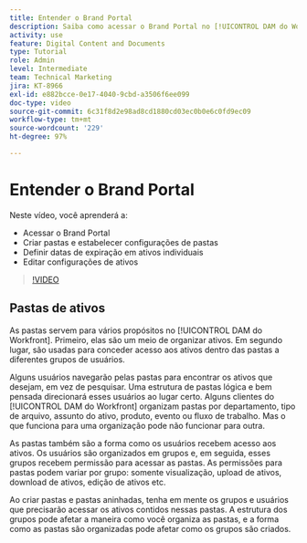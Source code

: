 ```yaml
---
title: Entender o Brand Portal
description: Saiba como acessar o Brand Portal no [!UICONTROL DAM do Workfront], criar pastas, definir datas de expiração em ativos individuais e editar configurações de ativos.
activity: use
feature: Digital Content and Documents
type: Tutorial
role: Admin
level: Intermediate
team: Technical Marketing
jira: KT-8966
exl-id: e882bcce-0e17-4040-9cbd-a3506f6ee099
doc-type: video
source-git-commit: 6c31f8d2e98ad8cd1880cd03ec0b0e6c0fd9ec09
workflow-type: tm+mt
source-wordcount: '229'
ht-degree: 97%

---
```


# Entender o Brand Portal

Neste vídeo, você aprenderá a:

* Acessar o Brand Portal
* Criar pastas e estabelecer configurações de pastas
* Definir datas de expiração em ativos individuais
* Editar configurações de ativos

>[!VIDEO](https://video.tv.adobe.com/v/335229/?quality=12&learn=on)

## Pastas de ativos

As pastas servem para vários propósitos no [!UICONTROL DAM do Workfront]. Primeiro, elas são um meio de organizar ativos. Em segundo lugar, são usadas para conceder acesso aos ativos dentro das pastas a diferentes grupos de usuários.

Alguns usuários navegarão pelas pastas para encontrar os ativos que desejam, em vez de pesquisar. Uma estrutura de pastas lógica e bem pensada direcionará esses usuários ao lugar certo. Alguns clientes do [!UICONTROL DAM do Workfront] organizam pastas por departamento, tipo de arquivo, assunto do ativo, produto, evento ou fluxo de trabalho. Mas o que funciona para uma organização pode não funcionar para outra.

As pastas também são a forma como os usuários recebem acesso aos ativos. Os usuários são organizados em grupos e, em seguida, esses grupos recebem permissão para acessar as pastas. As permissões para pastas podem variar por grupo: somente visualização, upload de ativos, download de ativos, edição de ativos etc.

Ao criar pastas e pastas aninhadas, tenha em mente os grupos e usuários que precisarão acessar os ativos contidos nessas pastas. A estrutura dos grupos pode afetar a maneira como você organiza as pastas, e a forma como as pastas são organizadas pode afetar como os grupos são criados.
